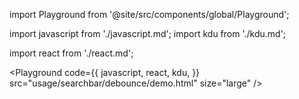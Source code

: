 import Playground from '@site/src/components/global/Playground';

import javascript from './javascript.md';
import kdu from './kdu.md';

import react from './react.md';

<Playground
  code={{
    javascript,
    react,
    kdu,
  }}
  src="usage/searchbar/debounce/demo.html"
  size="large"
/>
